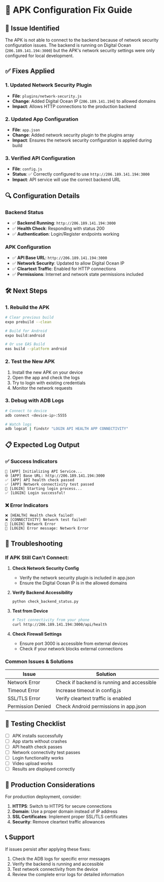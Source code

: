 # 🔧 APK Configuration Fix Guide

## 🚨 **Issue Identified**
The APK is not able to connect to the backend because of network security configuration issues. The backend is running on Digital Ocean (`206.189.141.194:3000`) but the APK's network security settings were only configured for local development.

## ✅ **Fixes Applied**

### 1. **Updated Network Security Plugin**
- **File**: `plugins/network-security.js`
- **Change**: Added Digital Ocean IP (`206.189.141.194`) to allowed domains
- **Impact**: Allows HTTP connections to the production backend

### 2. **Updated App Configuration**
- **File**: `app.json`
- **Change**: Added network security plugin to the plugins array
- **Impact**: Ensures the network security configuration is applied during build

### 3. **Verified API Configuration**
- **File**: `config.js`
- **Status**: ✅ Correctly configured to use `http://206.189.141.194:3000`
- **Impact**: API service will use the correct backend URL

## 🔍 **Configuration Details**

### **Backend Status**
- ✅ **Backend Running**: `http://206.189.141.194:3000`
- ✅ **Health Check**: Responding with status 200
- ✅ **Authentication**: Login/Register endpoints working

### **APK Configuration**
- ✅ **API Base URL**: `http://206.189.141.194:3000`
- ✅ **Network Security**: Updated to allow Digital Ocean IP
- ✅ **Cleartext Traffic**: Enabled for HTTP connections
- ✅ **Permissions**: Internet and network state permissions included

## 🛠️ **Next Steps**

### **1. Rebuild the APK**
```bash
# Clear previous build
expo prebuild --clean

# Build for Android
expo build:android

# Or use EAS Build
eas build --platform android
```

### **2. Test the New APK**
1. Install the new APK on your device
2. Open the app and check the logs
3. Try to login with existing credentials
4. Monitor the network requests

### **3. Debug with ADB Logs**
```bash
# Connect to device
adb connect <device-ip>:5555

# Watch logs
adb logcat | findstr "LOGIN API HEALTH APP CONNECTIVITY"
```

## 📋 **Expected Log Output**

### **✅ Success Indicators**
```
🚀 [APP] Initializing API Service...
🌐 [APP] Base URL: http://206.189.141.194:3000
✅ [APP] API health check passed
✅ [APP] Network connectivity test passed
🔐 [LOGIN] Starting login process...
✅ [LOGIN] Login successful!
```

### **❌ Error Indicators**
```
❌ [HEALTH] Health check failed!
❌ [CONNECTIVITY] Network test failed!
🚨 [LOGIN] Network Error
📡 [LOGIN] Error message: Network Error
```

## 🔧 **Troubleshooting**

### **If APK Still Can't Connect:**

1. **Check Network Security Config**
   - Verify the network security plugin is included in app.json
   - Ensure the Digital Ocean IP is in the allowed domains

2. **Verify Backend Accessibility**
   ```bash
   python check_backend_status.py
   ```

3. **Test from Device**
   ```bash
   # Test connectivity from your phone
   curl http://206.189.141.194:3000/api/health
   ```

4. **Check Firewall Settings**
   - Ensure port 3000 is accessible from external devices
   - Check if your network blocks external connections

### **Common Issues & Solutions**

| Issue | Solution |
|-------|----------|
| Network Error | Check if backend is running and accessible |
| Timeout Error | Increase timeout in config.js |
| SSL/TLS Error | Verify cleartext traffic is enabled |
| Permission Denied | Check Android permissions in app.json |

## 📱 **Testing Checklist**

- [ ] APK installs successfully
- [ ] App starts without crashes
- [ ] API health check passes
- [ ] Network connectivity test passes
- [ ] Login functionality works
- [ ] Video upload works
- [ ] Results are displayed correctly

## 🚀 **Production Considerations**

For production deployment, consider:
1. **HTTPS**: Switch to HTTPS for secure connections
2. **Domain**: Use a proper domain instead of IP address
3. **SSL Certificates**: Implement proper SSL/TLS certificates
4. **Security**: Remove cleartext traffic allowances

## 📞 **Support**

If issues persist after applying these fixes:
1. Check the ADB logs for specific error messages
2. Verify the backend is running and accessible
3. Test network connectivity from the device
4. Review the complete error logs for detailed information
